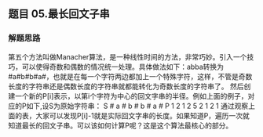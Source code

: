 ## 题目 05.最长回文子串


### 解题思路
  第五个方法叫做Manacher算法，是一种线性时间的方法，非常巧妙。引入一个技巧，可以使得奇数和偶数的情况统一处理。具体做法如下：abba转换为#a#b#b#a#，也就是在每一个字符两边都加上一个特殊字符，这样，不管是奇数长度的字符串还是偶数长度的字符串就都能转化为奇数长度的字符串了。
  然后创建一个新的P[i]表示，以第i个字符为中心的回文字串的半径。例如上面的例子，对应的P如下,设S为原始字符串：
  S	#	a	#	b	#	b	#	a	#
  P	1	2	1	2	5	2	1	2	1
  通过观察上面的表，大家可以发现P[i]-1就是实际回文字串的长度。如果知道P，遍历一次就知道最长的回文子串。可以该如何计算P呢？这是这个算法最核心的部分。
